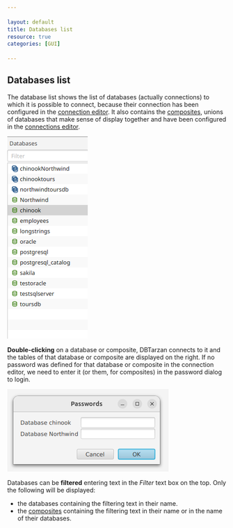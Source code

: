 ```yaml
---

layout: default
title: Databases list 
resource: true
categories: [GUI]

---
```


## Databases list

The database list shows the list of databases (actually connections) to which it is possible to connect,
because their connection has been configured in the [connection editor](Connections-editor).
It also contains the [composites](Composites.md), unions of databases that make sense of display together 
and have been configured in the [connections editor](Connections-editor). 

![Database List](images/databaseList.png)

**Double-clicking** on a database or composite, DBTarzan connects to it and the tables of that database 
or composite are displayed on the right.
If no password was defined for that database or composite in the connection editor,
we need to enter it (or them, for composites) in the password dialog to login.

![Password Dialog](images/passwordDialog.png)

Databases can be **filtered** entering text in the _Filter_ text box on the top.
Only the following will be displayed:
- the databases containing the filtering text in their name.
- the [composites](Composites.md) containing the filtering text in their name or in the name of their databases.



